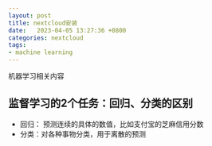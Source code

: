 ```yaml
---
layout: post
title: nextcloud安装
date:   2023-04-05 13:27:36 +0800
categories: nextcloud
tags:
- machine learning
---
```


机器学习相关内容

## 监督学习的2个任务：回归、分类的区别

* 回归： 预测连续的具体的数值，比如支付宝的芝麻信用分数
* 分类：对各种事物分类，用于离散的预测